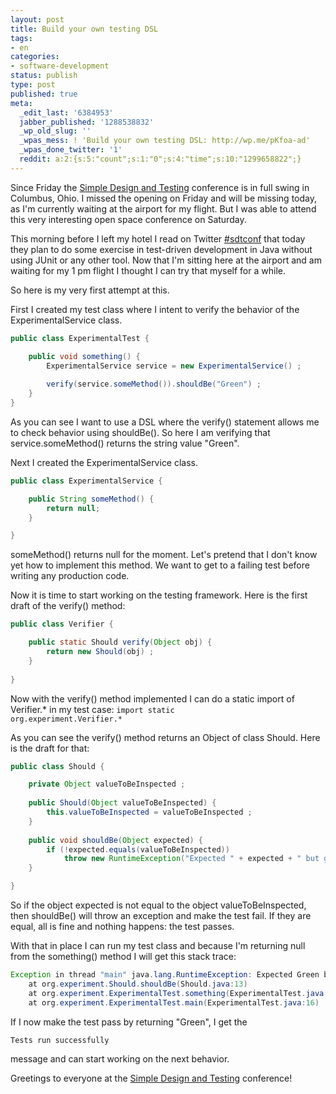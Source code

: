 ```yaml
---
layout: post
title: Build your own testing DSL
tags:
- en
categories:
- software-development
status: publish
type: post
published: true
meta:
  _edit_last: '6384953'
  jabber_published: '1288538832'
  _wp_old_slug: ''
  _wpas_mess: ! 'Build your own testing DSL: http://wp.me/pKfoa-ad'
  _wpas_done_twitter: '1'
  reddit: a:2:{s:5:"count";s:1:"0";s:4:"time";s:10:"1299658822";}
---
```

Since Friday the <a href="http://sdtconf.com">Simple Design and Testing</a> conference is in full swing in Columbus, Ohio. I missed the opening on Friday and will be missing today, as I'm currently waiting at the airport for my flight. But I was able to attend this very interesting open space conference on Saturday.

This morning before I left my hotel I read on Twitter <a href="http://twitter.com/#!/search/%23sdtconf">#sdtconf</a> that today they plan to do some exercise in test-driven development in Java without using JUnit or any other tool. Now that I'm sitting here at the airport and am waiting for my 1 pm flight I thought I can try that myself for a while.

So here is my very first attempt at this.

First I created my test class where I intent to verify the behavior of the ExperimentalService class.

```java
public class ExperimentalTest {

	public void something() {		
		ExperimentalService service = new ExperimentalService() ;
		
		verify(service.someMethod()).shouldBe("Green") ;
	}
}
```

As you can see I want to use a DSL where the verify() statement allows me to check behavior using shouldBe(). So here I am verifying that service.someMethod() returns the string value "Green".

Next I created the ExperimentalService class.

```java
public class ExperimentalService {

	public String someMethod() {
		return null;
	}

}
```

someMethod() returns null for the moment. Let's pretend that I don't know yet how to implement this method. We want to get to a failing test before writing any production code.

Now it is time to start working on the testing framework. Here is the first draft of the verify() method:

```java
public class Verifier {

	public static Should verify(Object obj) {
		return new Should(obj) ;
	}
	
}
```

Now with the verify() method implemented I can do a static import of Verifier.* in my test case: <code>import static org.experiment.Verifier.*</code>

As you can see the verify() method returns an Object of class Should. Here is the draft for that:

```java
public class Should {

	private Object valueToBeInspected ;
	
	public Should(Object valueToBeInspected) {
		this.valueToBeInspected = valueToBeInspected ;
	}
	
	public void shouldBe(Object expected) {
		if (!expected.equals(valueToBeInspected))
			throw new RuntimeException("Expected " + expected + " but got " + valueToBeInspected) ;
	}

}
```

So if the object expected is not equal to the object valueToBeInspected, then shouldBe() will throw an exception and make the test fail. If they are equal, all is fine and nothing happens: the test passes.

With that in place I can run my test class and because I'm returning null from the something() method I will get this stack trace:

```java
Exception in thread "main" java.lang.RuntimeException: Expected Green but got null
	at org.experiment.Should.shouldBe(Should.java:13)
	at org.experiment.ExperimentalTest.something(ExperimentalTest.java:10)
	at org.experiment.ExperimentalTest.main(ExperimentalTest.java:16)
```

If I now make the test pass by returning "Green", I get the 

```java
Tests run successfully
```

message and can start working on the next behavior.

Greetings to everyone at the <a href="http://sdtconf.com">Simple Design and Testing</a> conference!
